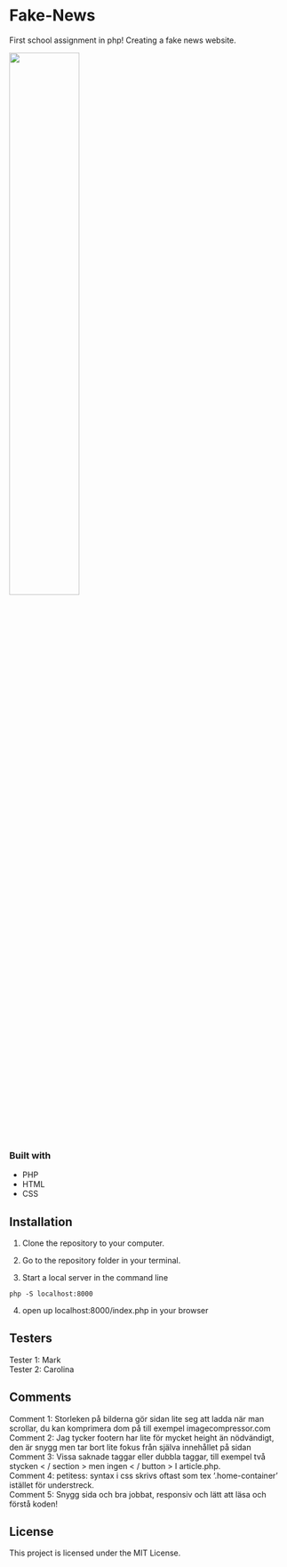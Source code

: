 # Fake-News
First school assignment in php! Creating a fake news website. 

<img src="https://media.giphy.com/media/JUXS6l5rcBWWszBPw7/giphy.gif" width="50%">

### Built with
- PHP
- HTML
- CSS

## Installation 

1. Clone the repository to your computer.

2. Go to the repository folder in your terminal. 

3. Start a local server in the command line 

```
php -S localhost:8000
```

4. open up localhost:8000/index.php in your browser


## Testers

Tester 1: Mark
<br>
Tester 2: Carolina

## Comments 

Comment 1: Storleken på bilderna gör sidan lite seg att ladda när man scrollar, du kan komprimera dom på till exempel imagecompressor.com
<br>
Comment 2: Jag tycker footern har lite för mycket height än nödvändigt, den är snygg men tar bort lite fokus från själva innehållet på sidan
<br>
Comment 3: Vissa saknade taggar eller dubbla taggar, till exempel två stycken 
< / section > men ingen < / button > I article.php. 
<br>
Comment 4: petitess: syntax i css skrivs oftast som tex ‘.home-container’ istället för understreck.
<br>
Comment 5: Snygg sida och bra jobbat, responsiv och lätt att läsa och förstå koden!



## License
This project is licensed under the MIT License.

